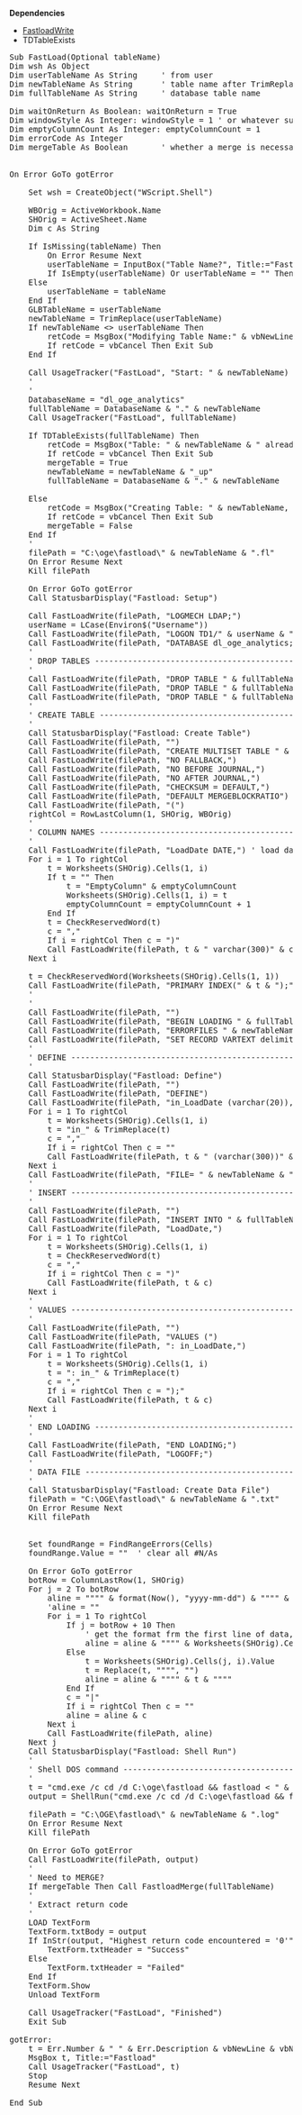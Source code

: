 <b>Dependencies</b>
- [FastloadWrite](https://github.com/ppihoge/VBA_Subs/blob/master/FastloadWrite.md)
- TDTableExists


<pre>
Sub FastLoad(Optional tableName)
Dim wsh As Object
Dim userTableName As String     ' from user
Dim newTableName As String      ' table name after TrimReplace, user may have used invalid characters
Dim fullTableName As String     ' database table name

Dim waitOnReturn As Boolean: waitOnReturn = True
Dim windowStyle As Integer: windowStyle = 1 ' or whatever suits you best
Dim emptyColumnCount As Integer: emptyColumnCount = 1
Dim errorCode As Integer
Dim mergeTable As Boolean       ' whether a merge is necessary because the table already exists


On Error GoTo gotError

    Set wsh = CreateObject("WScript.Shell")

    WBOrig = ActiveWorkbook.Name
    SHOrig = ActiveSheet.Name
    Dim c As String
    
    If IsMissing(tableName) Then
        On Error Resume Next
        userTableName = InputBox("Table Name?", Title:="FastLoad", Default:=GLBTableName)
        If IsEmpty(userTableName) Or userTableName = "" Then Exit Sub
    Else
        userTableName = tableName
    End If
    GLBTableName = userTableName
    newTableName = TrimReplace(userTableName)
    If newTableName <> userTableName Then
        retCode = MsgBox("Modifying Table Name:" & vbNewLine & vbNewLine & userTableName & "  ->  " & newTableName, vbOKCancel, Title:="FastLoad")
        If retCode = vbCancel Then Exit Sub
    End If
    
    Call UsageTracker("FastLoad", "Start: " & newTableName)
    '
    '
    DatabaseName = "dl_oge_analytics"
    fullTableName = DatabaseName & "." & newTableName
    Call UsageTracker("FastLoad", fullTableName)
    
    If TDTableExists(fullTableName) Then
        retCode = MsgBox("Table: " & newTableName & " already EXISTS, will APPEND this table.", vbOKCancel)
        If retCode = vbCancel Then Exit Sub
        mergeTable = True
        newTableName = newTableName & "_up"
        fullTableName = DatabaseName & "." & newTableName

    Else
        retCode = MsgBox("Creating Table: " & newTableName, vbOKCancel, Title:="Fastload")
        If retCode = vbCancel Then Exit Sub
        mergeTable = False
    End If
    '
    filePath = "C:\oge\fastload\" & newTableName & ".fl"
    On Error Resume Next
    Kill filePath
    
    On Error GoTo gotError
    Call StatusbarDisplay("Fastload: Setup")
    
    Call FastLoadWrite(filePath, "LOGMECH LDAP;")
    userName = LCase(Environ$("Username"))
    Call FastLoadWrite(filePath, "LOGON TD1/" & userName & "," & Password & ";")
    Call FastLoadWrite(filePath, "DATABASE dl_oge_analytics;")
    '
    ' DROP TABLES ------------------------------------------------------------------------------
    '
    Call FastLoadWrite(filePath, "DROP TABLE " & fullTableName & ";")
    Call FastLoadWrite(filePath, "DROP TABLE " & fullTableName & "_ET;")
    Call FastLoadWrite(filePath, "DROP TABLE " & fullTableName & "_UV;")
    '
    ' CREATE TABLE -----------------------------------------------------------------------------
    '
    Call StatusbarDisplay("Fastload: Create Table")
    Call FastLoadWrite(filePath, "")
    Call FastLoadWrite(filePath, "CREATE MULTISET TABLE " & fullTableName & ",")
    Call FastLoadWrite(filePath, "NO FALLBACK,")
    Call FastLoadWrite(filePath, "NO BEFORE JOURNAL,")
    Call FastLoadWrite(filePath, "NO AFTER JOURNAL,")
    Call FastLoadWrite(filePath, "CHECKSUM = DEFAULT,")
    Call FastLoadWrite(filePath, "DEFAULT MERGEBLOCKRATIO")
    Call FastLoadWrite(filePath, "(")
    rightCol = RowLastColumn(1, SHOrig, WBOrig)
    '
    ' COLUMN NAMES -----------------------------------------------------------------------------
    '
    Call FastLoadWrite(filePath, "LoadDate DATE,") ' load date column
    For i = 1 To rightCol
        t = Worksheets(SHOrig).Cells(1, i)
        If t = "" Then
            t = "EmptyColumn" & emptyColumnCount
            Worksheets(SHOrig).Cells(1, i) = t
            emptyColumnCount = emptyColumnCount + 1
        End If
        t = CheckReservedWord(t)
        c = ","
        If i = rightCol Then c = ")"
        Call FastLoadWrite(filePath, t & " varchar(300)" & c)
    Next i

    t = CheckReservedWord(Worksheets(SHOrig).Cells(1, 1))
    Call FastLoadWrite(filePath, "PRIMARY INDEX(" & t & ");") 'set first column as primary index to spread processing
    '
    '
    Call FastLoadWrite(filePath, "")
    Call FastLoadWrite(filePath, "BEGIN LOADING " & fullTableName)
    Call FastLoadWrite(filePath, "ERRORFILES " & newTableName & "_ET, " & newTableName & "_UV;")
    Call FastLoadWrite(filePath, "SET RECORD VARTEXT delimiter " & "'|' QUOTE YES " & "'" & """" & "'" & ";")
    '
    ' DEFINE -------------------------------------------------------------------------------------
    '
    Call StatusbarDisplay("Fastload: Define")
    Call FastLoadWrite(filePath, "")
    Call FastLoadWrite(filePath, "DEFINE")
    Call FastLoadWrite(filePath, "in_LoadDate (varchar(20)),")
    For i = 1 To rightCol
        t = Worksheets(SHOrig).Cells(1, i)
        t = "in_" & TrimReplace(t)
        c = ","
        If i = rightCol Then c = ""
        Call FastLoadWrite(filePath, t & " (varchar(300))" & c)
    Next i
    Call FastLoadWrite(filePath, "FILE= " & newTableName & ".txt;")
    '
    ' INSERT --------------------------------------------------------------------------------------
    '
    Call FastLoadWrite(filePath, "")
    Call FastLoadWrite(filePath, "INSERT INTO " & fullTableName & " (")
    Call FastLoadWrite(filePath, "LoadDate,")
    For i = 1 To rightCol
        t = Worksheets(SHOrig).Cells(1, i)
        t = CheckReservedWord(t)
        c = ","
        If i = rightCol Then c = ")"
        Call FastLoadWrite(filePath, t & c)
    Next i
    '
    ' VALUES --------------------------------------------------------------------------------------
    '
    Call FastLoadWrite(filePath, "")
    Call FastLoadWrite(filePath, "VALUES (")
    Call FastLoadWrite(filePath, ": in_LoadDate,")
    For i = 1 To rightCol
        t = Worksheets(SHOrig).Cells(1, i)
        t = ": in_" & TrimReplace(t)
        c = ","
        If i = rightCol Then c = ");"
        Call FastLoadWrite(filePath, t & c)
    Next i
    '
    ' END LOADING ---------------------------------------------------------------------------------
    '
    Call FastLoadWrite(filePath, "END LOADING;")
    Call FastLoadWrite(filePath, "LOGOFF;")
    '
    ' DATA FILE -----------------------------------------------------------------------------------
    '
    Call StatusbarDisplay("Fastload: Create Data File")
    filePath = "C:\OGE\fastload\" & newTableName & ".txt"
    On Error Resume Next
    Kill filePath
    
    
    Set foundRange = FindRangeErrors(Cells)
    foundRange.Value = ""  ' clear all #N/As
    
    On Error GoTo gotError
    botRow = ColumnLastRow(1, SHOrig)
    For j = 2 To botRow
        aline = """" & format(Now(), "yyyy-mm-dd") & """" & "|"
        'aline = ""
        For i = 1 To rightCol
            If j = botRow + 10 Then
                ' get the format frm the first line of data, header may only be "General"
                aline = aline & """" & Worksheets(SHOrig).Cells(j + 1, i).NumberFormat & """"
            Else
                t = Worksheets(SHOrig).Cells(j, i).Value
                t = Replace(t, """", "")
                aline = aline & """" & t & """"
            End If
            c = "|"
            If i = rightCol Then c = ""
            aline = aline & c
        Next i
        Call FastLoadWrite(filePath, aline)
    Next j
    Call StatusbarDisplay("Fastload: Shell Run")
    '
    ' Shell DOS command ---------------------------------------------------------------------------
    '
    t = "cmd.exe /c cd /d C:\oge\fastload && fastload < " & newTableName & ".fl"
    output = ShellRun("cmd.exe /c cd /d C:\oge\fastload && fastload < " & newTableName & ".fl")
    
    filePath = "C:\OGE\fastload\" & newTableName & ".log"
    On Error Resume Next
    Kill filePath
    
    On Error GoTo gotError
    Call FastLoadWrite(filePath, output)
    '
    ' Need to MERGE?
    If mergeTable Then Call FastloadMerge(fullTableName)
    '
    ' Extract return code
    '
    LOAD TextForm
    TextForm.txtBody = output
    If InStr(output, "Highest return code encountered = '0'") > 0 Then
        TextForm.txtHeader = "Success"
    Else
        TextForm.txtHeader = "Failed"
    End If
    TextForm.Show
    Unload TextForm

    Call UsageTracker("FastLoad", "Finished")
    Exit Sub
    
gotError:
    t = Err.Number & " " & Err.Description & vbNewLine & vbNewLine & "Error on line: " & Erl
    MsgBox t, Title:="Fastload"
    Call UsageTracker("FastLoad", t)
    Stop
    Resume Next
    
End Sub
</pre>
